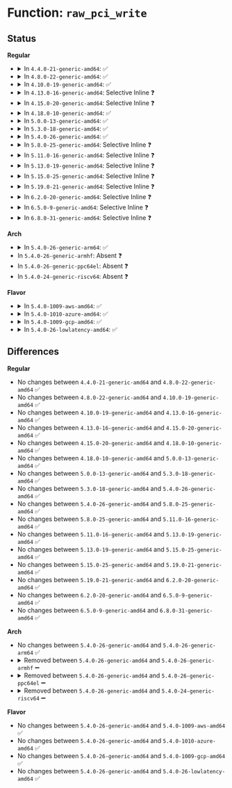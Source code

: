# Function: <code>raw_pci_write</code>

## Status
<b>Regular</b>
<ul>
<li>
<details>
<summary>In <code>4.4.0-21-generic-amd64</code>: ✅</summary>

```c
int raw_pci_write(unsigned int domain, unsigned int bus, unsigned int devfn, int reg, int len, u32 val)
```

```json
{
  "name": "raw_pci_write",
  "collision_type": "Unique Global",
  "inline_type": "No",
  "funcs": [
    {
      "addr": 18446744071586161840,
      "name": "raw_pci_write",
      "external": true,
      "loc": "arch/x86/pci/common.c:51",
      "file": "arch/x86/pci/common.c",
      "inline": "seen, unknown",
      "caller_inline": [],
      "caller_func": [
        "drivers/acpi/osl.c:acpi_os_write_pci_configuration",
        "arch/x86/pci/fixup.c:quirk_pcie_aspm_write",
        "arch/x86/pci/common.c:pci_write"
      ]
    }
  ],
  "symbols": [
    {
      "addr": 18446744071586161840,
      "name": "raw_pci_write",
      "section": ".text",
      "bind": "STB_GLOBAL",
      "size": 57
    }
  ]
}
```
</details>
</li>
<li>
<details>
<summary>In <code>4.8.0-22-generic-amd64</code>: ✅</summary>

```c
int raw_pci_write(unsigned int domain, unsigned int bus, unsigned int devfn, int reg, int len, u32 val)
```

```json
{
  "name": "raw_pci_write",
  "collision_type": "Unique Global",
  "inline_type": "No",
  "funcs": [
    {
      "addr": 18446744071586575040,
      "name": "raw_pci_write",
      "external": true,
      "loc": "arch/x86/pci/common.c:50",
      "file": "arch/x86/pci/common.c",
      "inline": "seen, unknown",
      "caller_inline": [],
      "caller_func": [
        "drivers/acpi/osl.c:acpi_os_write_pci_configuration",
        "arch/x86/pci/fixup.c:quirk_pcie_aspm_write",
        "arch/x86/pci/common.c:pci_write"
      ]
    }
  ],
  "symbols": [
    {
      "addr": 18446744071586575040,
      "name": "raw_pci_write",
      "section": ".text",
      "bind": "STB_GLOBAL",
      "size": 57
    }
  ]
}
```
</details>
</li>
<li>
<details>
<summary>In <code>4.10.0-19-generic-amd64</code>: ✅</summary>

```c
int raw_pci_write(unsigned int domain, unsigned int bus, unsigned int devfn, int reg, int len, u32 val)
```

```json
{
  "name": "raw_pci_write",
  "collision_type": "Unique Global",
  "inline_type": "No",
  "funcs": [
    {
      "addr": 18446744071586756592,
      "name": "raw_pci_write",
      "external": true,
      "loc": "arch/x86/pci/common.c:50",
      "file": "arch/x86/pci/common.c",
      "inline": "seen, unknown",
      "caller_inline": [],
      "caller_func": [
        "drivers/acpi/osl.c:acpi_os_write_pci_configuration",
        "arch/x86/pci/fixup.c:quirk_pcie_aspm_write",
        "arch/x86/pci/common.c:pci_write"
      ]
    }
  ],
  "symbols": [
    {
      "addr": 18446744071586756592,
      "name": "raw_pci_write",
      "section": ".text",
      "bind": "STB_GLOBAL",
      "size": 57
    }
  ]
}
```
</details>
</li>
<li>
<details>
<summary>In <code>4.13.0-16-generic-amd64</code>: Selective Inline ❓</summary>

```c
int raw_pci_write(unsigned int domain, unsigned int bus, unsigned int devfn, int reg, int len, u32 val)
```

```json
{
  "name": "raw_pci_write",
  "collision_type": "Unique Global",
  "inline_type": "Selective",
  "funcs": [
    {
      "addr": 18446744071586883440,
      "name": "raw_pci_write",
      "external": true,
      "loc": "arch/x86/pci/common.c:49",
      "file": "arch/x86/pci/common.c",
      "inline": "not declared, inlined",
      "caller_inline": [],
      "caller_func": [
        "drivers/acpi/osl.c:acpi_os_write_pci_configuration",
        "arch/x86/pci/fixup.c:quirk_pcie_aspm_write",
        "arch/x86/pci/common.c:pci_write"
      ]
    }
  ],
  "symbols": [
    {
      "addr": 18446744071586883440,
      "name": "raw_pci_write",
      "section": ".text",
      "bind": "STB_GLOBAL",
      "size": 57
    }
  ]
}
```
</details>
</li>
<li>
<details>
<summary>In <code>4.15.0-20-generic-amd64</code>: Selective Inline ❓</summary>

```c
int raw_pci_write(unsigned int domain, unsigned int bus, unsigned int devfn, int reg, int len, u32 val)
```

```json
{
  "name": "raw_pci_write",
  "collision_type": "Unique Global",
  "inline_type": "Selective",
  "funcs": [
    {
      "addr": 18446744071587372096,
      "name": "raw_pci_write",
      "external": true,
      "loc": "arch/x86/pci/common.c:49",
      "file": "arch/x86/pci/common.c",
      "inline": "not declared, inlined",
      "caller_inline": [],
      "caller_func": [
        "drivers/acpi/osl.c:acpi_os_write_pci_configuration",
        "arch/x86/pci/fixup.c:quirk_pcie_aspm_write",
        "arch/x86/pci/common.c:pci_write"
      ]
    }
  ],
  "symbols": [
    {
      "addr": 18446744071587372096,
      "name": "raw_pci_write",
      "section": ".text",
      "bind": "STB_GLOBAL",
      "size": 63
    }
  ]
}
```
</details>
</li>
<li>
<details>
<summary>In <code>4.18.0-10-generic-amd64</code>: ✅</summary>

```c
int raw_pci_write(unsigned int domain, unsigned int bus, unsigned int devfn, int reg, int len, u32 val)
```

```json
{
  "name": "raw_pci_write",
  "collision_type": "Unique Global",
  "inline_type": "No",
  "funcs": [
    {
      "addr": 18446744071587675920,
      "name": "raw_pci_write",
      "external": true,
      "loc": "arch/x86/pci/common.c:49",
      "file": "arch/x86/pci/common.c",
      "inline": "seen, unknown",
      "caller_inline": [],
      "caller_func": [
        "drivers/acpi/osl.c:acpi_os_write_pci_configuration",
        "arch/x86/pci/fixup.c:quirk_pcie_aspm_write",
        "arch/x86/pci/common.c:pci_write"
      ]
    }
  ],
  "symbols": [
    {
      "addr": 18446744071587675920,
      "name": "raw_pci_write",
      "section": ".text",
      "bind": "STB_GLOBAL",
      "size": 63
    }
  ]
}
```
</details>
</li>
<li>
<details>
<summary>In <code>5.0.0-13-generic-amd64</code>: ✅</summary>

```c
int raw_pci_write(unsigned int domain, unsigned int bus, unsigned int devfn, int reg, int len, u32 val)
```

```json
{
  "name": "raw_pci_write",
  "collision_type": "Unique Global",
  "inline_type": "No",
  "funcs": [
    {
      "addr": 18446744071587807216,
      "name": "raw_pci_write",
      "external": true,
      "loc": "arch/x86/pci/common.c:49",
      "file": "arch/x86/pci/common.c",
      "inline": "seen, unknown",
      "caller_inline": [],
      "caller_func": [
        "drivers/acpi/osl.c:acpi_os_write_pci_configuration",
        "arch/x86/pci/fixup.c:quirk_pcie_aspm_write",
        "arch/x86/pci/common.c:pci_write"
      ]
    }
  ],
  "symbols": [
    {
      "addr": 18446744071587807216,
      "name": "raw_pci_write",
      "section": ".text",
      "bind": "STB_GLOBAL",
      "size": 63
    }
  ]
}
```
</details>
</li>
<li>
<details>
<summary>In <code>5.3.0-18-generic-amd64</code>: ✅</summary>

```c
int raw_pci_write(unsigned int domain, unsigned int bus, unsigned int devfn, int reg, int len, u32 val)
```

```json
{
  "name": "raw_pci_write",
  "collision_type": "Unique Global",
  "inline_type": "No",
  "funcs": [
    {
      "addr": 18446744071588112704,
      "name": "raw_pci_write",
      "external": true,
      "loc": "arch/x86/pci/common.c:50",
      "file": "arch/x86/pci/common.c",
      "inline": "seen, unknown",
      "caller_inline": [],
      "caller_func": [
        "drivers/acpi/osl.c:acpi_os_write_pci_configuration",
        "arch/x86/pci/fixup.c:quirk_pcie_aspm_write",
        "arch/x86/pci/common.c:pci_write"
      ]
    }
  ],
  "symbols": [
    {
      "addr": 18446744071588112704,
      "name": "raw_pci_write",
      "section": ".text",
      "bind": "STB_GLOBAL",
      "size": 63
    }
  ]
}
```
</details>
</li>
<li>
<details>
<summary>In <code>5.4.0-26-generic-amd64</code>: ✅</summary>

```c
int raw_pci_write(unsigned int domain, unsigned int bus, unsigned int devfn, int reg, int len, u32 val)
```

```json
{
  "name": "raw_pci_write",
  "collision_type": "Unique Global",
  "inline_type": "No",
  "funcs": [
    {
      "addr": 18446744071588318400,
      "name": "raw_pci_write",
      "external": true,
      "loc": "arch/x86/pci/common.c:50",
      "file": "arch/x86/pci/common.c",
      "inline": "seen, unknown",
      "caller_inline": [],
      "caller_func": [
        "drivers/acpi/osl.c:acpi_os_write_pci_configuration",
        "arch/x86/pci/fixup.c:quirk_pcie_aspm_write",
        "arch/x86/pci/common.c:pci_write"
      ]
    }
  ],
  "symbols": [
    {
      "addr": 18446744071588318400,
      "name": "raw_pci_write",
      "section": ".text",
      "bind": "STB_GLOBAL",
      "size": 63
    }
  ]
}
```
</details>
</li>
<li>
<details>
<summary>In <code>5.8.0-25-generic-amd64</code>: Selective Inline ❓</summary>

```c
int raw_pci_write(unsigned int domain, unsigned int bus, unsigned int devfn, int reg, int len, u32 val)
```

```json
{
  "name": "raw_pci_write",
  "collision_type": "Unique Global",
  "inline_type": "Selective",
  "funcs": [
    {
      "addr": 18446744071591138588,
      "name": "raw_pci_write",
      "external": true,
      "loc": "arch/x86/pci/common.c:50",
      "file": "arch/x86/pci/common.c",
      "inline": "not declared, inlined",
      "caller_inline": [
        "arch/x86/pci/common.c:pci_write"
      ],
      "caller_func": [
        "drivers/acpi/osl.c:acpi_os_write_pci_configuration",
        "arch/x86/pci/fixup.c:quirk_pcie_aspm_write"
      ]
    }
  ],
  "symbols": [
    {
      "addr": 18446744071591138816,
      "name": "raw_pci_write",
      "section": ".text",
      "bind": "STB_GLOBAL",
      "size": 63
    }
  ]
}
```
</details>
</li>
<li>
<details>
<summary>In <code>5.11.0-16-generic-amd64</code>: Selective Inline ❓</summary>

```c
int raw_pci_write(unsigned int domain, unsigned int bus, unsigned int devfn, int reg, int len, u32 val)
```

```json
{
  "name": "raw_pci_write",
  "collision_type": "Unique Global",
  "inline_type": "Selective",
  "funcs": [
    {
      "addr": 18446744071591222796,
      "name": "raw_pci_write",
      "external": true,
      "loc": "arch/x86/pci/common.c:51",
      "file": "arch/x86/pci/common.c",
      "inline": "not declared, inlined",
      "caller_inline": [
        "arch/x86/pci/common.c:pci_write"
      ],
      "caller_func": [
        "drivers/acpi/osl.c:acpi_os_write_pci_configuration",
        "arch/x86/pci/fixup.c:quirk_pcie_aspm_write"
      ]
    }
  ],
  "symbols": [
    {
      "addr": 18446744071591223024,
      "name": "raw_pci_write",
      "section": ".text",
      "bind": "STB_GLOBAL",
      "size": 63
    }
  ]
}
```
</details>
</li>
<li>
<details>
<summary>In <code>5.13.0-19-generic-amd64</code>: Selective Inline ❓</summary>

```c
int raw_pci_write(unsigned int domain, unsigned int bus, unsigned int devfn, int reg, int len, u32 val)
```

```json
{
  "name": "raw_pci_write",
  "collision_type": "Unique Global",
  "inline_type": "Selective",
  "funcs": [
    {
      "addr": 18446744071591172044,
      "name": "raw_pci_write",
      "external": true,
      "loc": "arch/x86/pci/common.c:51",
      "file": "arch/x86/pci/common.c",
      "inline": "not declared, inlined",
      "caller_inline": [
        "arch/x86/pci/common.c:pci_write"
      ],
      "caller_func": [
        "drivers/acpi/osl.c:acpi_os_write_pci_configuration",
        "arch/x86/pci/fixup.c:quirk_pcie_aspm_write"
      ]
    }
  ],
  "symbols": [
    {
      "addr": 18446744071591172272,
      "name": "raw_pci_write",
      "section": ".text",
      "bind": "STB_GLOBAL",
      "size": 63
    }
  ]
}
```
</details>
</li>
<li>
<details>
<summary>In <code>5.15.0-25-generic-amd64</code>: Selective Inline ❓</summary>

```c
int raw_pci_write(unsigned int domain, unsigned int bus, unsigned int devfn, int reg, int len, u32 val)
```

```json
{
  "name": "raw_pci_write",
  "collision_type": "Unique Global",
  "inline_type": "Selective",
  "funcs": [
    {
      "addr": 18446744071592025500,
      "name": "raw_pci_write",
      "external": true,
      "loc": "arch/x86/pci/common.c:51",
      "file": "arch/x86/pci/common.c",
      "inline": "not declared, inlined",
      "caller_inline": [
        "arch/x86/pci/common.c:pci_write"
      ],
      "caller_func": [
        "drivers/acpi/osl.c:acpi_os_write_pci_configuration",
        "arch/x86/pci/fixup.c:quirk_pcie_aspm_write"
      ]
    }
  ],
  "symbols": [
    {
      "addr": 18446744071592025728,
      "name": "raw_pci_write",
      "section": ".text",
      "bind": "STB_GLOBAL",
      "size": 63
    }
  ]
}
```
</details>
</li>
<li>
<details>
<summary>In <code>5.19.0-21-generic-amd64</code>: Selective Inline ❓</summary>

```c
int raw_pci_write(unsigned int domain, unsigned int bus, unsigned int devfn, int reg, int len, u32 val)
```

```json
{
  "name": "raw_pci_write",
  "collision_type": "Unique Global",
  "inline_type": "Selective",
  "funcs": [
    {
      "addr": 18446744071593792188,
      "name": "raw_pci_write",
      "external": true,
      "loc": "arch/x86/pci/common.c:51",
      "file": "arch/x86/pci/common.c",
      "inline": "not declared, inlined",
      "caller_inline": [
        "arch/x86/pci/common.c:pci_write"
      ],
      "caller_func": [
        "drivers/acpi/osl.c:acpi_os_write_pci_configuration",
        "arch/x86/pci/fixup.c:quirk_pcie_aspm_write"
      ]
    }
  ],
  "symbols": [
    {
      "addr": 18446744071593792560,
      "name": "raw_pci_write",
      "section": ".text",
      "bind": "STB_GLOBAL",
      "size": 99
    }
  ]
}
```
</details>
</li>
<li>
<details>
<summary>In <code>6.2.0-20-generic-amd64</code>: Selective Inline ❓</summary>

```c
int raw_pci_write(unsigned int domain, unsigned int bus, unsigned int devfn, int reg, int len, u32 val)
```

```json
{
  "name": "raw_pci_write",
  "collision_type": "Unique Global",
  "inline_type": "Selective",
  "funcs": [
    {
      "addr": 18446744071595735276,
      "name": "raw_pci_write",
      "external": true,
      "loc": "arch/x86/pci/common.c:51",
      "file": "arch/x86/pci/common.c",
      "inline": "not declared, inlined",
      "caller_inline": [
        "arch/x86/pci/common.c:pci_write"
      ],
      "caller_func": [
        "drivers/acpi/osl.c:acpi_os_write_pci_configuration",
        "arch/x86/pci/fixup.c:quirk_pcie_aspm_write"
      ]
    }
  ],
  "symbols": [
    {
      "addr": 18446744071595735536,
      "name": "raw_pci_write",
      "section": ".text",
      "bind": "STB_GLOBAL",
      "size": 99
    }
  ]
}
```
</details>
</li>
<li>
<details>
<summary>In <code>6.5.0-9-generic-amd64</code>: Selective Inline ❓</summary>

```c
int raw_pci_write(unsigned int domain, unsigned int bus, unsigned int devfn, int reg, int len, u32 val)
```

```json
{
  "name": "raw_pci_write",
  "collision_type": "Unique Global",
  "inline_type": "Selective",
  "funcs": [
    {
      "addr": 18446744071596261212,
      "name": "raw_pci_write",
      "external": true,
      "loc": "arch/x86/pci/common.c:51",
      "file": "arch/x86/pci/common.c",
      "inline": "not declared, inlined",
      "caller_inline": [
        "arch/x86/pci/common.c:pci_write"
      ],
      "caller_func": [
        "drivers/acpi/osl.c:acpi_os_write_pci_configuration",
        "arch/x86/pci/fixup.c:quirk_pcie_aspm_write"
      ]
    }
  ],
  "symbols": [
    {
      "addr": 18446744071596261472,
      "name": "raw_pci_write",
      "section": ".text",
      "bind": "STB_GLOBAL",
      "size": 99
    }
  ]
}
```
</details>
</li>
<li>
<details>
<summary>In <code>6.8.0-31-generic-amd64</code>: Selective Inline ❓</summary>

```c
int raw_pci_write(unsigned int domain, unsigned int bus, unsigned int devfn, int reg, int len, u32 val)
```

```json
{
  "name": "raw_pci_write",
  "collision_type": "Unique Global",
  "inline_type": "Selective",
  "funcs": [
    {
      "addr": 18446744071597143820,
      "name": "raw_pci_write",
      "external": true,
      "loc": "arch/x86/pci/common.c:51",
      "file": "arch/x86/pci/common.c",
      "inline": "not declared, inlined",
      "caller_inline": [
        "arch/x86/pci/common.c:pci_write"
      ],
      "caller_func": [
        "drivers/acpi/osl.c:acpi_os_write_pci_configuration",
        "arch/x86/pci/fixup.c:quirk_pcie_aspm_write"
      ]
    }
  ],
  "symbols": [
    {
      "addr": 18446744071597144080,
      "name": "raw_pci_write",
      "section": ".text",
      "bind": "STB_GLOBAL",
      "size": 99
    }
  ]
}
```
</details>
</li>
</ul>
<b>Arch</b>
<ul>
<li>
<details>
<summary>In <code>5.4.0-26-generic-arm64</code>: ✅</summary>

```c
int raw_pci_write(unsigned int domain, unsigned int bus, unsigned int devfn, int reg, int len, u32 val)
```

```json
{
  "name": "raw_pci_write",
  "collision_type": "Unique Global",
  "inline_type": "No",
  "funcs": [
    {
      "addr": 18446603336490318672,
      "name": "raw_pci_write",
      "external": true,
      "loc": "arch/arm64/kernel/pci.c:47",
      "file": "arch/arm64/kernel/pci.c",
      "inline": "seen, unknown",
      "caller_inline": [],
      "caller_func": [
        "drivers/acpi/osl.c:acpi_os_write_pci_configuration"
      ]
    }
  ],
  "symbols": [
    {
      "addr": 18446603336490318672,
      "name": "raw_pci_write",
      "section": ".text",
      "bind": "STB_GLOBAL",
      "size": 140
    }
  ]
}
```
</details>
</li>
<li>
In <code>5.4.0-26-generic-armhf</code>: Absent ❓
</li>
<li>
In <code>5.4.0-26-generic-ppc64el</code>: Absent ❓
</li>
<li>
In <code>5.4.0-24-generic-riscv64</code>: Absent ❓
</li>
</ul>
<b>Flavor</b>
<ul>
<li>
<details>
<summary>In <code>5.4.0-1009-aws-amd64</code>: ✅</summary>

```c
int raw_pci_write(unsigned int domain, unsigned int bus, unsigned int devfn, int reg, int len, u32 val)
```

```json
{
  "name": "raw_pci_write",
  "collision_type": "Unique Global",
  "inline_type": "No",
  "funcs": [
    {
      "addr": 18446744071587922048,
      "name": "raw_pci_write",
      "external": true,
      "loc": "arch/x86/pci/common.c:50",
      "file": "arch/x86/pci/common.c",
      "inline": "seen, unknown",
      "caller_inline": [],
      "caller_func": [
        "drivers/acpi/osl.c:acpi_os_write_pci_configuration",
        "arch/x86/pci/fixup.c:quirk_pcie_aspm_write",
        "arch/x86/pci/common.c:pci_write"
      ]
    }
  ],
  "symbols": [
    {
      "addr": 18446744071587922048,
      "name": "raw_pci_write",
      "section": ".text",
      "bind": "STB_GLOBAL",
      "size": 63
    }
  ]
}
```
</details>
</li>
<li>
<details>
<summary>In <code>5.4.0-1010-azure-amd64</code>: ✅</summary>

```c
int raw_pci_write(unsigned int domain, unsigned int bus, unsigned int devfn, int reg, int len, u32 val)
```

```json
{
  "name": "raw_pci_write",
  "collision_type": "Unique Global",
  "inline_type": "No",
  "funcs": [
    {
      "addr": 18446744071587638016,
      "name": "raw_pci_write",
      "external": true,
      "loc": "arch/x86/pci/common.c:50",
      "file": "arch/x86/pci/common.c",
      "inline": "seen, unknown",
      "caller_inline": [],
      "caller_func": [
        "drivers/acpi/osl.c:acpi_os_write_pci_configuration",
        "arch/x86/pci/fixup.c:quirk_pcie_aspm_write",
        "arch/x86/pci/common.c:pci_write"
      ]
    }
  ],
  "symbols": [
    {
      "addr": 18446744071587638016,
      "name": "raw_pci_write",
      "section": ".text",
      "bind": "STB_GLOBAL",
      "size": 63
    }
  ]
}
```
</details>
</li>
<li>
<details>
<summary>In <code>5.4.0-1009-gcp-amd64</code>: ✅</summary>

```c
int raw_pci_write(unsigned int domain, unsigned int bus, unsigned int devfn, int reg, int len, u32 val)
```

```json
{
  "name": "raw_pci_write",
  "collision_type": "Unique Global",
  "inline_type": "No",
  "funcs": [
    {
      "addr": 18446744071588255456,
      "name": "raw_pci_write",
      "external": true,
      "loc": "arch/x86/pci/common.c:50",
      "file": "arch/x86/pci/common.c",
      "inline": "seen, unknown",
      "caller_inline": [],
      "caller_func": [
        "drivers/acpi/osl.c:acpi_os_write_pci_configuration",
        "arch/x86/pci/fixup.c:quirk_pcie_aspm_write",
        "arch/x86/pci/common.c:pci_write"
      ]
    }
  ],
  "symbols": [
    {
      "addr": 18446744071588255456,
      "name": "raw_pci_write",
      "section": ".text",
      "bind": "STB_GLOBAL",
      "size": 63
    }
  ]
}
```
</details>
</li>
<li>
<details>
<summary>In <code>5.4.0-26-lowlatency-amd64</code>: ✅</summary>

```c
int raw_pci_write(unsigned int domain, unsigned int bus, unsigned int devfn, int reg, int len, u32 val)
```

```json
{
  "name": "raw_pci_write",
  "collision_type": "Unique Global",
  "inline_type": "No",
  "funcs": [
    {
      "addr": 18446744071588390976,
      "name": "raw_pci_write",
      "external": true,
      "loc": "arch/x86/pci/common.c:50",
      "file": "arch/x86/pci/common.c",
      "inline": "seen, unknown",
      "caller_inline": [],
      "caller_func": [
        "drivers/acpi/osl.c:acpi_os_write_pci_configuration",
        "arch/x86/pci/fixup.c:quirk_pcie_aspm_write",
        "arch/x86/pci/common.c:pci_write"
      ]
    }
  ],
  "symbols": [
    {
      "addr": 18446744071588390976,
      "name": "raw_pci_write",
      "section": ".text",
      "bind": "STB_GLOBAL",
      "size": 63
    }
  ]
}
```
</details>
</li>
</ul>

## Differences
<b>Regular</b>
<ul>
<li>
No changes between <code>4.4.0-21-generic-amd64</code> and <code>4.8.0-22-generic-amd64</code> ✅
</li>
<li>
No changes between <code>4.8.0-22-generic-amd64</code> and <code>4.10.0-19-generic-amd64</code> ✅
</li>
<li>
No changes between <code>4.10.0-19-generic-amd64</code> and <code>4.13.0-16-generic-amd64</code> ✅
</li>
<li>
No changes between <code>4.13.0-16-generic-amd64</code> and <code>4.15.0-20-generic-amd64</code> ✅
</li>
<li>
No changes between <code>4.15.0-20-generic-amd64</code> and <code>4.18.0-10-generic-amd64</code> ✅
</li>
<li>
No changes between <code>4.18.0-10-generic-amd64</code> and <code>5.0.0-13-generic-amd64</code> ✅
</li>
<li>
No changes between <code>5.0.0-13-generic-amd64</code> and <code>5.3.0-18-generic-amd64</code> ✅
</li>
<li>
No changes between <code>5.3.0-18-generic-amd64</code> and <code>5.4.0-26-generic-amd64</code> ✅
</li>
<li>
No changes between <code>5.4.0-26-generic-amd64</code> and <code>5.8.0-25-generic-amd64</code> ✅
</li>
<li>
No changes between <code>5.8.0-25-generic-amd64</code> and <code>5.11.0-16-generic-amd64</code> ✅
</li>
<li>
No changes between <code>5.11.0-16-generic-amd64</code> and <code>5.13.0-19-generic-amd64</code> ✅
</li>
<li>
No changes between <code>5.13.0-19-generic-amd64</code> and <code>5.15.0-25-generic-amd64</code> ✅
</li>
<li>
No changes between <code>5.15.0-25-generic-amd64</code> and <code>5.19.0-21-generic-amd64</code> ✅
</li>
<li>
No changes between <code>5.19.0-21-generic-amd64</code> and <code>6.2.0-20-generic-amd64</code> ✅
</li>
<li>
No changes between <code>6.2.0-20-generic-amd64</code> and <code>6.5.0-9-generic-amd64</code> ✅
</li>
<li>
No changes between <code>6.5.0-9-generic-amd64</code> and <code>6.8.0-31-generic-amd64</code> ✅
</li>
</ul>
<b>Arch</b>
<ul>
<li>
No changes between <code>5.4.0-26-generic-amd64</code> and <code>5.4.0-26-generic-arm64</code> ✅
</li>
<li>
<details>
<summary>Removed between <code>5.4.0-26-generic-amd64</code> and <code>5.4.0-26-generic-armhf</code> ➖</summary>

```c
int raw_pci_write(unsigned int domain, unsigned int bus, unsigned int devfn, int reg, int len, u32 val)
```
</details>
</li>
<li>
<details>
<summary>Removed between <code>5.4.0-26-generic-amd64</code> and <code>5.4.0-26-generic-ppc64el</code> ➖</summary>

```c
int raw_pci_write(unsigned int domain, unsigned int bus, unsigned int devfn, int reg, int len, u32 val)
```
</details>
</li>
<li>
<details>
<summary>Removed between <code>5.4.0-26-generic-amd64</code> and <code>5.4.0-24-generic-riscv64</code> ➖</summary>

```c
int raw_pci_write(unsigned int domain, unsigned int bus, unsigned int devfn, int reg, int len, u32 val)
```
</details>
</li>
</ul>
<b>Flavor</b>
<ul>
<li>
No changes between <code>5.4.0-26-generic-amd64</code> and <code>5.4.0-1009-aws-amd64</code> ✅
</li>
<li>
No changes between <code>5.4.0-26-generic-amd64</code> and <code>5.4.0-1010-azure-amd64</code> ✅
</li>
<li>
No changes between <code>5.4.0-26-generic-amd64</code> and <code>5.4.0-1009-gcp-amd64</code> ✅
</li>
<li>
No changes between <code>5.4.0-26-generic-amd64</code> and <code>5.4.0-26-lowlatency-amd64</code> ✅
</li>
</ul>
